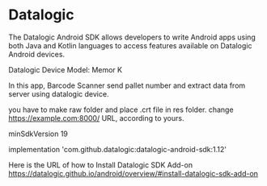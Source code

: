 # Datalogic
The Datalogic Android SDK allows developers to write Android apps using both Java and Kotlin languages to access features available on Datalogic Android devices. 

Datalogic Device Model: Memor K

In this app, Barcode Scanner send pallet number and extract data from server using datalogic device. 

you have to make raw folder and place .crt file in res folder. 
change https://example.com:8000/ URL, according to yours.

minSdkVersion 19

implementation 'com.github.datalogic:datalogic-android-sdk:1.12'

Here is the URL of how to Install Datalogic SDK Add-on 
https://datalogic.github.io/android/overview/#install-datalogic-sdk-add-on



